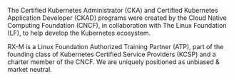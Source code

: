 The Certified Kubernetes Administrator (CKA) and Certified Kubernetes Application Developer (CKAD) programs were created by the Cloud Native Computing Foundation (CNCF), in collaboration with The Linux Foundation (LF), to help develop the Kubernetes ecosystem.

RX-M is a Linux Foundation Authorized Training Partner (ATP), part of the founding class of Kubernetes Certified Service Providers (KCSP) and a charter member of the CNCF. We are uniquely positioned as unbiased & market neutral.

